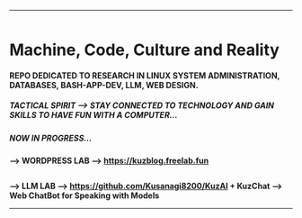 ___________________________________________________________________________________________________________________
<picture>
 <source media="(prefers-color-scheme: dark)" srcset="https://github.com/Kusanagi8200/Kusanagi8200/blob/main/KUZLAB1.jpg">
 <source media="(prefers-color-scheme: light)" srcset="https://github.com/Kusanagi8200/Kusanagi8200/blob/main/KUZLAB1.jpg">
 <img alt="" src="">
</picture>

# **Machine, Code, Culture and Reality**

#### **REPO DEDICATED TO RESEARCH IN LINUX SYSTEM ADMINISTRATION, DATABASES, BASH-APP-DEV, LLM, WEB DESIGN.**

##### **TACTICAL SPIRIT --> STAY CONNECTED TO TECHNOLOGY AND GAIN SKILLS TO HAVE FUN WITH A COMPUTER...**


##### **NOW IN PROGRESS...** 

**--> WORDPRESS LAB --> https://kuzblog.freelab.fun**

<picture>
 <source media="(prefers-color-scheme: dark)" srcset="https://github.com/Kusanagi8200/Kusanagi8200/blob/main/MAJOR.jpg">
 <source media="(prefers-color-scheme: light)" srcset="https://github.com/Kusanagi8200/Kusanagi8200/blob/main/MAJOR.jpg">
 <img alt="" src="">
</picture>


**--> LLM LAB --> https://github.com/Kusanagi8200/KuzAI + KuzChat --> Web ChatBot for Speaking with Models**

___________________________________________________________________________________________________________________

